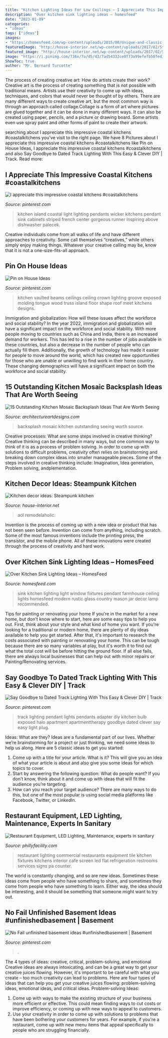 ```yaml
---
title: "Kitchen Lighting Ideas For Low Ceilings ~ I Appreciate This Impressive Coastal Kitchens #coastalkitchens"
description: "Over kitchen sink lighting ideas – homesfeed"
date: "2023-01-09"
categories:
- "ideas"
tags: ["ideas"]
images:
- "https://homesfeed.com/wp-content/uploads/2015/08/Unique-and-classic-pendant-lamp-for-kitchen-sink-large-light-metal-sink-and-faucet-a-glass-window-with-white-blinds-.jpg"
featuredImage: "http://house-interior.net/wp-content/uploads/2017/02/Steampunk-kitchen-kitchen-decor-ideas-modern-kitchen-decor-Steampunk-decor.jpg"
featured_image: "http://house-interior.net/wp-content/uploads/2017/02/Steampunk-kitchen-kitchen-decor-ideas-modern-kitchen-decor-Steampunk-decor.jpg"
image: "https://i.pinimg.com/736x/7a/d5/43/7ad54332ce0f73a99efefb50fed3fa00.jpg"
ShowToc: true
author: "Mr. Bernard Turcotte"
---
```



The process of creating creative art: How do artists create their work?
Creative art is the process of creating something that is not possible with traditional means. Artists use their creativity to come up with ideas, techniques, and colors that would never be thought of by others. There are many different ways to create creative art, but the most common way is through an approach called collage.Collage is a form of art where pictures are glued together and it can be done in many different ways. It can also be created using paper, pencils, and a picture or drawing board. Some artists even use spray paint and other forms of paint to create their artwork.

	

		
searching about I appreciate this impressive coastal kitchens #coastalkitchens you've visit to the right page. We have 8 Pictures about I appreciate this impressive coastal kitchens #coastalkitchens like Pin on House Ideas, I appreciate this impressive coastal kitchens #coastalkitchens and also Say Goodbye to Dated Track Lighting With This Easy &amp; Clever DIY | Track. Read more:
		
    
## I Appreciate This Impressive Coastal Kitchens #coastalkitchens

<img loading=lazy src="https://i.pinimg.com/736x/7c/bb/30/7cbb30477b0216dbedf8acc7919cdf37.jpg" onerror="this.onerror=null;this.src='https://tse2.mm.bing.net/th?id=OIP.Ts8hJIoD9q_-jK-Egq0XkwHaLH&amp;pid=15.1';" alt="I appreciate this impressive coastal kitchens #coastalkitchens">

_Source: pinterest.com_

>kitchen island coastal light lighting pendants wicker kitchens pendant sink cabinets striped french center gorgeous runner inspiring above dishwasher palecek. 

	

Creative individuals come from all walks of life and have different approaches to creativity. Some call themselves “creatives,” while others simply enjoy making things. Whatever your creative calling may be, know that it is not a one-size-fits-all approach.

    
## Pin On House Ideas

<img loading=lazy src="https://i.pinimg.com/736x/d3/6d/d3/d36dd304e559a9fe15058028b0fbb377--wood-ceilings-vaulted-ceilings.jpg" onerror="this.onerror=null;this.src='https://tse3.mm.bing.net/th?id=OIP.ro513qybr3fOFxi-_W_tvQDGEs&amp;pid=15.1';" alt="Pin on House Ideas">

_Source: pinterest.com_

>kitchen vaulted beams ceilings ceiling crown lighting groove exposed molding tongue wood truss island floor shape roof meet kitchens designs. 

	

Immigration and globalization: How will these issues affect the workforce and social stability?
In the year 2022, immigration and globalization will have a significant impact on the workforce and social stability. With more people moving to countries such as China and India, there is an increased demand for workers. This has led to a rise in the number of jobs available in these countries, but also a decrease in the number of people who can actually fill them. Additionally, the growth of technology has made it easier for people to move around the world, which has created new opportunities for those who are unable or unwilling to find work in their home country. These changing demographics will have a significant impact on both the workforce and social stability.

    
## 15 Outstanding Kitchen Mosaic Backsplash Ideas That Are Worth Seeing

<img loading=lazy src="https://www.architectureartdesigns.com/wp-content/uploads/2017/12/8-14-630x468.jpg" onerror="this.onerror=null;this.src='https://tse3.mm.bing.net/th?id=OIP.Zq1QbKyxozMJ7wIDZcyDdgHaFg&amp;pid=15.1';" alt="15 Outstanding Kitchen Mosaic Backsplash Ideas That Are Worth Seeing">

_Source: architectureartdesigns.com_

>backsplash mosaic kitchen outstanding seeing worth source. 

	

Creative processes: What are some steps involved in creative thinking?
Creative thinking can be described in many ways, but one common way to think of it is as a process of problem solving. In order to come up with solutions to difficult problems, creativity often relies on brainstorming and breaking down complex ideas into smaller manageable pieces. Some of the steps involved in creative thinking include: Imagination, Idea generation, Problem solving, andplementation.

    
## Kitchen Decor Ideas: Steampunk Kitchen

<img loading=lazy src="http://house-interior.net/wp-content/uploads/2017/02/Steampunk-kitchen-kitchen-decor-ideas-modern-kitchen-decor-Steampunk-decor.jpg" onerror="this.onerror=null;this.src='https://tse3.mm.bing.net/th?id=OIP.lSunq_wG5x0BOVvFhfmv3AHaE6&amp;pid=15.1';" alt="Kitchen decor ideas: Steampunk kitchen">

_Source: house-interior.net_

>aol remodelaholic. 

	

Invention is the process of coming up with a new idea or product that has not been seen before. Invention can come from anything, including scratch. Some of the most famous inventions include the printing press, the transistor, and the mobile phone. All of these innovations were created through the process of creativity and hard work.

    
## Over Kitchen Sink Lighting Ideas – HomesFeed

<img loading=lazy src="https://homesfeed.com/wp-content/uploads/2015/08/Unique-and-classic-pendant-lamp-for-kitchen-sink-large-light-metal-sink-and-faucet-a-glass-window-with-white-blinds-.jpg" onerror="this.onerror=null;this.src='https://tse2.mm.bing.net/th?id=OIP.DF3qfHsvsBPvEKZ99sXU8AHaKm&amp;pid=15.1';" alt="Over Kitchen Sink Lighting Ideas – HomesFeed">

_Source: homesfeed.com_

>sink kitchen lighting light window fixtures pendant farmhouse ceiling lights homesfeed modern rustic glass country mason jar decor lamp recommended. 

	

Tips for painting or renovating your home
If you're in the market for a new home, but don't know where to start, here are some easy tips to help you out. First, think about your style and what kind of home you want. If you're looking for a traditional or modern home, there are plenty of diy ideas available to help you get started.
After that, it's important to research the costs associated with painting or renovating your home. This can be tough because there are so many variables at play, but it's worth it to find out what the total cost will be before hitting the ground floor. If all else fails, there are always local businesses that can help out with minor repairs or Painting/Renovating services.

    
## Say Goodbye To Dated Track Lighting With This Easy &amp; Clever DIY | Track

<img loading=lazy src="https://i.pinimg.com/736x/12/24/7f/12247f0e207aa790162619ddda152a58--kitchen-track-lighting-kitchen-benches.jpg" onerror="this.onerror=null;this.src='https://tse3.mm.bing.net/th?id=OIP.Qp138RmcFCV1v5Lcs914JwHaLH&amp;pid=15.1';" alt="Say Goodbye to Dated Track Lighting With This Easy &amp; Clever DIY | Track">

_Source: pinterest.com_

>track lighting pendant lights pendants adapter diy kitchen bulb exposed halo apartment apartmenttherapy goodbye dated clever say easy light plug. 

	

Ideas: What are they?
Ideas are a fundamental part of our lives. Whether we’re brainstorming for a project or just thinking, we need some ideas to help us along. Here are 5 classic ideas to get you started:
1. Come up with a title for your article. What is it? This will give you an idea of what your article is about and also give you some ideas for which topics to cover.
2. Start by answering the following question: What do people want? If you don’t know, think about it and come up with ideas that will fit the audience you’re targeting. 
3. How can you reach your target audience? There are many ways to do this, but one of the most popular is using social media platforms like Facebook, Twitter, or LinkedIn.

    
## Restaurant Equipment, LED Lighting, Maintenance, Experts In Sanitary

<img loading=lazy src="https://www.phillyfacility.com/images/tileworkF.gif" onerror="this.onerror=null;this.src='https://tse2.mm.bing.net/th?id=OIP.7TxDKx6qbN5BCp0XugNt4wHaEP&amp;pid=15.1';" alt="Restaurant Equipment, LED Lighting, Maintenance, experts in sanitary">

_Source: phillyfacility.com_

>restaurant lighting commercial restaurants equipment tile kitchen fixtures kitchens interior cafe screen led flat refrigeration restrooms services signs pa counter. 

	

The world is constantly changing, and so are new ideas. Sometimes these ideas come from people who have something to share, and sometimes they come from people who have something to learn. Either way, the idea should be interesting, and it should be something that someone might want to try out.

    
## No Fail Unfinished Basement Ideas #unfinishedbasement | Basement

<img loading=lazy src="https://i.pinimg.com/736x/7a/d5/43/7ad54332ce0f73a99efefb50fed3fa00.jpg" onerror="this.onerror=null;this.src='https://tse2.mm.bing.net/th?id=OIP.bZg3SYE6XDvEtfmFxpoMXAHaFU&amp;pid=15.1';" alt="No Fail unfinished basement ideas #unfinishedbasement | Basement">

_Source: pinterest.com_

>. 

	

The 4 types of ideas: creative, critical, problem-solving, and emotional
Creative ideas are always intoxicating, and can be a great way to get your creative juices flowing. However, it's important to be careful with what you create – too much creativity can lead to problems. Here are four types of ideas that can help you get your creative juices flowing: problem-solving ideas, emotional ideas, and critical ideas.
Problem-solving Ideas: 
1) Come up with ways to make the existing structure of your business more efficient or effective. This could mean finding ways to cut costs or improve efficiency, or coming up with new ways to appeal to customers. 
2) Use your creativity in order to come up with solutions to problems that have been bothering your customers for years. For example, if you're a restaurant, come up with new menu items that appeal specifically to people who are struggling financially.

